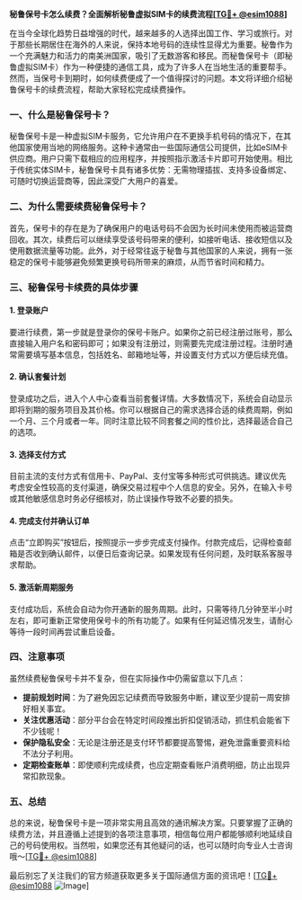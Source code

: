 **秘鲁保号卡怎么续费？全面解析秘鲁虚拟SIM卡的续费流程[[TG💪+ @esim1088](https://t.me/s/esim1088)]**

在当今全球化趋势日益增强的时代，越来越多的人选择出国工作、学习或旅行。对于那些长期居住在海外的人来说，保持本地号码的连续性显得尤为重要。秘鲁作为一个充满魅力和活力的南美洲国家，吸引了无数游客和移民。而秘鲁保号卡（即秘鲁虚拟SIM卡）作为一种便捷的通信工具，成为了许多人在当地生活的重要帮手。然而，当保号卡到期时，如何续费便成了一个值得探讨的问题。本文将详细介绍秘鲁保号卡的续费流程，帮助大家轻松完成续费操作。

### 一、什么是秘鲁保号卡？

秘鲁保号卡是一种虚拟SIM卡服务，它允许用户在不更换手机号码的情况下，在其他国家使用当地的网络服务。这种卡通常由一些国际通信公司提供，比如eSIM卡供应商。用户只需下载相应的应用程序，并按照指示激活卡片即可开始使用。相比于传统实体SIM卡，秘鲁保号卡具有诸多优势：无需物理插拔、支持多设备绑定、可随时切换运营商等，因此深受广大用户的喜爱。

### 二、为什么需要续费秘鲁保号卡？

首先，保号卡的存在是为了确保用户的电话号码不会因为长时间未使用而被运营商回收。其次，续费后可以继续享受该号码带来的便利，如接听电话、接收短信以及使用数据流量等功能。此外，对于经常往返于秘鲁与其他国家的人来说，拥有一张稳定的保号卡能够避免频繁更换号码所带来的麻烦，从而节省时间和精力。

### 三、秘鲁保号卡续费的具体步骤

#### 1. 登录账户
要进行续费，第一步就是登录你的保号卡账户。如果你之前已经注册过账号，那么直接输入用户名和密码即可；如果没有注册过，则需要先完成注册过程。注册时通常需要填写基本信息，包括姓名、邮箱地址等，并设置支付方式以方便后续充值。

#### 2. 确认套餐计划
登录成功之后，进入个人中心查看当前套餐详情。大多数情况下，系统会自动显示即将到期的服务项目及其价格。你可以根据自己的需求选择合适的续费周期，例如一个月、三个月或者一年。同时注意比较不同套餐之间的性价比，选择最适合自己的选项。

#### 3. 选择支付方式
目前主流的支付方式有信用卡、PayPal、支付宝等多种形式可供挑选。建议优先考虑安全性较高的支付渠道，确保交易过程中个人信息的安全。另外，在输入卡号或其他敏感信息时务必仔细核对，防止误操作导致不必要的损失。

#### 4. 完成支付并确认订单
点击“立即购买”按钮后，按照提示一步步完成支付操作。付款完成后，记得检查邮箱是否收到确认邮件，以便日后查询记录。如果发现有任何问题，及时联系客服寻求帮助。

#### 5. 激活新周期服务
支付成功后，系统会自动为你开通新的服务周期。此时，只需等待几分钟至半小时左右，即可重新正常使用保号卡的所有功能了。如果有任何延迟情况发生，请耐心等待一段时间再尝试重启设备。

### 四、注意事项

虽然续费秘鲁保号卡并不复杂，但在实际操作中仍需留意以下几点：

- **提前规划时间**：为了避免因忘记续费而导致服务中断，建议至少提前一周安排好相关事宜。
- **关注优惠活动**：部分平台会在特定时间段推出折扣促销活动，抓住机会能省下不少钱呢！
- **保护隐私安全**：无论是注册还是支付环节都要提高警惕，避免泄露重要资料给不法分子利用。
- **定期检查账单**：即使顺利完成续费，也应定期查看账户消费明细，防止出现异常扣款现象。

### 五、总结

总的来说，秘鲁保号卡是一项非常实用且高效的通讯解决方案。只要掌握了正确的续费方法，并且遵循上述提到的各项注意事项，相信每位用户都能够顺利地延续自己的号码使用权。当然啦，如果您还有其他疑问的话，也可以随时向专业人士咨询哦～[[TG💪+ @esim1088](https://t.me/s/esim1088)]

最后别忘了关注我们的官方频道获取更多关于国际通信方面的资讯吧！[[TG💪+ @esim1088](https://t.me/s/esim1088) ![Image](https://i.postimg.cc/4NQfJmqS/Snipaste-2025-05-13-00-14-12.png)]
